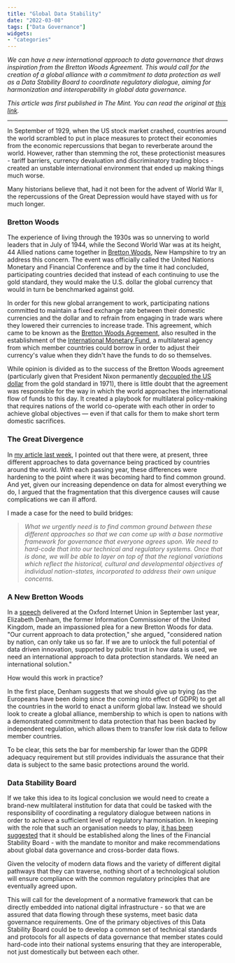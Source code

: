 ```yaml
---
title: "Global Data Stability"
date: "2022-03-08"
tags: ["Data Governance"]
widgets: 
- "categories"
---
```


*We can have a new international approach to data governance that draws inspiration from the Bretton Woods Agreement. This would call for the creation of a global alliance with a commitment to data protection as well as a Data Stability Board to coordinate regulatory dialogue, aiming for harmonization and interoperability in global data governance.*

<!--more-->

*This article was first published in The Mint. You can read the original at [this link](https://www.livemint.com/opinion/columns/we-may-need-a-bretton-woods-pact-on-data-regulation-11646755899857.html).*

---

In September of 1929, when the US stock market crashed, countries around the world scrambled to put in place measures to protect their economies from the economic repercussions that began to reverberate around the world. However, rather than stemming the rot, these protectionist measures - tariff barriers, currency devaluation and discriminatory trading blocs - created an unstable international environment that ended up making things much worse.

Many historians believe that, had it not been for the advent of World War II, the repercussions of the Great Depression would have stayed with us for much longer.

### Bretton Woods

The experience of living through the 1930s was so unnerving to world leaders that in July of 1944, while the Second World War was at its height, 44 Allied nations came together in [Bretton Woods](https://www.investopedia.com/articles/forex/122215/bretton-woods-system-how-it-changed-world.asp), New Hampshire to try an address this concern. The event was officially called the United Nations Monetary and Financial Conference and by the time it had concluded, participating countries decided that instead of each continuing to use the gold standard, they would make the U.S. dollar the global currency that would in turn be benchmarked against gold.

In order for this new global arrangement to work, participating nations committed to maintain a fixed exchange rate between their domestic currencies and the dollar and to refrain from engaging in trade wars where they lowered their currencies to increase trade. This agreement, which came to be known as the [Bretton Woods Agreement](https://moj.gov.jm/sites/default/files/laws/Bretton%20Woods%20Agreements%20Act.pdf), also resulted in the establishment of the [International Monetary Fund](https://www.imf.org/en/home), a multilateral agency from which member countries could borrow in order to adjust their currency's value when they didn't have the funds to do so themselves.

While opinion is divided as to the success of the Bretton Woods agreement (particularly given that President Nixon permanently [decoupled the US dollar](https://www.federalreservehistory.org/essays/gold-convertibility-ends) from the gold standard in 1971), there is little doubt that the agreement was responsible for the way in which the world approaches the international flow of funds to this day. It created a playbook for multilateral policy-making that requires nations of the world co-operate with each other in order to achieve global objectives — even if that calls for them to make short term domestic sacrifices.

### The Great Divergence

In [my article last week](/03/march/2022/different-strokes/), I pointed out that there were, at present, three different approaches to data governance being practiced by countries around the world. With each passing year, these differences were hardening to the point where it was becoming hard to find common ground. And yet, given our increasing dependence on data for almost everything we do, I argued that the fragmentation that this divergence causes will cause complications we can ill afford.

I made a case for the need to build bridges:

> *What we urgently need is to find common ground between these different approaches so that we can come up with a base normative framework for governance that everyone agrees upon. We need to hard-code that into our technical and regulatory systems. Once that is done, we will be able to layer on top of that the regional variations which reflect the historical, cultural and developmental objectives of individual nation-states, incorporated to address their own unique concerns.*

### A New Bretton Woods

In a [speech](https://ico.org.uk/about-the-ico/news-and-events/news-and-blogs/2021/09/a-bretton-woods-for-data/) delivered at the Oxford Internet Union in September last year, Elizabeth Denham, the former Information Commissioner of the United Kingdom, made an impassioned plea for a new Bretton Woods for data. "Our current approach to data protection," she argued, "considered nation by nation, can only take us so far. If we are to unlock the full potential of data driven innovation, supported by public trust in how data is used, we need an international approach to data protection standards. We need an international solution."

How would this work in practice?

In the first place, Denham suggests that we should give up trying (as the Europeans have been doing since the coming into effect of GDPR) to get all the countries in the world to enact a uniform global law. Instead we should look to create a global alliance, membership to which is open to nations with a demonstrated commitment to data protection that has been backed by independent regulation, which allows them to transfer low risk data to fellow member countries.

To be clear, this sets the bar for membership far lower than the GDPR adequacy requirement but still provides individuals the assurance that their data is subject to the same basic protections around the world.

### Data Stability Board

If we take this idea to its logical conclusion we would need to create a brand-new multilateral institution for data that could be tasked with the responsibility of coordinating a regulatory dialogue between nations in order to achieve a sufficient level of regulatory harmonisation. In keeping with the role that such an organisation needs to play, [it has been suggested](https://papers.ssrn.com/sol3/papers.cfm?abstract_id=3912487) that it should be established along the lines of the Financial Stability Board - with the mandate to monitor and make recommendations about global data governance and cross-border data flows.

Given the velocity of modern data flows and the variety of different digital pathways that they can traverse, nothing short of a technological solution will ensure compliance with the common regulatory principles that are eventually agreed upon.

This will call for the development of a normative framework that can be directly embedded into national digital infrastructure - so that we are assured that data flowing through these systems, meet basic data governance requirements. One of the primary objectives of this Data Stability Board could be to develop a common set of technical standards and protocols for all aspects of data governance that member states could hard-code into their national systems ensuring that they are interoperable, not just domestically but between each other.


